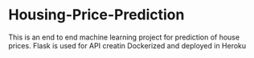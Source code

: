 # Housing-Price-Prediction
This is an end to end machine learning project for prediction of house prices. 
Flask is used for API creatin
Dockerized and deployed in Heroku
